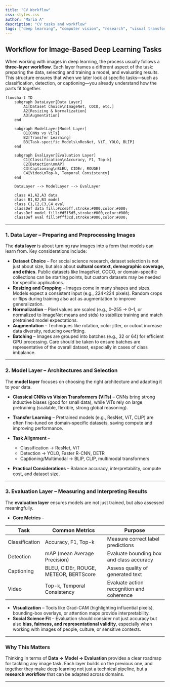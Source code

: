```yaml
---
title: "CV Workflow"
css: styles.css
author: "Maria A"
description: "CV tasks and workflow"
tags: ["deep learning", "computer vision", "research", "visual transformers"]
---
```


## Workflow for Image-Based Deep Learning Tasks

When working with images in deep learning, the process usually follows a **three-layer workflow**. Each layer frames a different aspect of the task: preparing the data, selecting and training a model, and evaluating results. This structure ensures that when we later look at specific tasks—such as classification, detection, or captioning—you already understand how the parts fit together.

```mermaid
flowchart TD
    subgraph DataLayer[Data Layer]
        A1[Dataset Choice\nImageNet, COCO, etc.]
        A2[Resizing & Normalization]
        A3[Augmentation]
    end

    subgraph ModelLayer[Model Layer]
        B1[CNNs vs ViTs]
        B2[Transfer Learning]
        B3[Task-specific Models\nResNet, ViT, YOLO, BLIP]
    end

    subgraph EvalLayer[Evaluation Layer]
        C1[Classification\nAccuracy, F1, Top-k]
        C2[Detection\nmAP]
        C3[Captioning\nBLEU, CIDEr, ROUGE]
        C4[Video\nTop-k, Temporal Consistency]
    end

    DataLayer --> ModelLayer --> EvalLayer

    class A1,A2,A3 data
    class B1,B2,B3 model
    class C1,C2,C3,C4 eval
    classDef data fill:#cce5ff,stroke:#000,color:#000;
    classDef model fill:#d5f5d5,stroke:#000,color:#000;
    classDef eval fill:#fff3cd,stroke:#000,color:#000;
```


---

### 1. Data Layer – Preparing and Preprocessing Images

The **data layer** is about turning raw images into a form that models can learn from. Key considerations include:

* **Dataset Choice** – For social science research, dataset selection is not just about size, but also about **cultural context, demographic coverage, and ethics**. Public datasets like ImageNet, COCO, or domain-specific collections can be starting points, but custom datasets may be needed for specific applications.
* **Resizing and Cropping** – Images come in many shapes and sizes. Models expect a consistent input (e.g., 224×224 pixels). Random crops or flips during training also act as augmentation to improve generalization. 
* **Normalization** – Pixel values are scaled (e.g., 0–255 → 0–1, or normalized to ImageNet means and stds) to stabilize training and match pretrained model expectations. 
* **Augmentation** – Techniques like rotation, color jitter, or cutout increase data diversity, reducing overfitting. 
* **Batching** – Images are grouped into batches (e.g., 32 or 64) for efficient GPU processing. Care should be taken to ensure batches are representative of the overall dataset, especially in cases of class imbalance.

---

### 2. Model Layer – Architectures and Selection

The **model layer** focuses on choosing the right architecture and adapting it to your data.

* **Classical CNNs vs Vision Transformers (ViTs)** – CNNs bring strong inductive biases (good for small data), while ViTs rely on large pretraining (scalable, flexible, strong global reasoning).

* **Transfer Learning** – Pretrained models (e.g., ResNet, ViT, CLIP) are often fine-tuned on domain-specific datasets, saving compute and improving performance.

* **Task Alignment** –

  * Classification → ResNet, ViT
  * Detection → YOLO, Faster R-CNN, DETR
  * Captioning/Multimodal → BLIP, CLIP, multimodal transformers
* **Practical Considerations** – Balance accuracy, interpretability, compute cost, and dataset size.

---

### 3. Evaluation Layer – Measuring and Interpreting Results

The **evaluation layer** ensures models are not just trained, but also assessed meaningfully.

* **Core Metrics** –

| Task            | Common Metrics                          | Purpose                                      |
|-----------------|-----------------------------------------|----------------------------------------------|
| Classification  | Accuracy, F1, Top-k                    | Measure correct label predictions            |
| Detection       | mAP (mean Average Precision)           | Evaluate bounding box and class accuracy   |
| Captioning      | BLEU, CIDEr, ROUGE, METEOR, BERTScore | Assess quality of generated text            |
| Video           | Top-k, Temporal Consistency                     | Evaluate action recognition and coherence   |


* **Visualization** – Tools like Grad-CAM (highlighting influential pixels), bounding-box overlays, or attention maps provide interpretability.
* **Social Science Fit** – Evaluation should consider not just accuracy but also **bias, fairness, and representational validity**, especially when working with images of people, culture, or sensitive contexts.

---

### Why This Matters

Thinking in terms of **Data → Model → Evaluation** provides a clear roadmap for tackling any image task. Each layer builds on the previous one, and together they make deep learning not just a technical pipeline, but a **research workflow** that can be adapted across domains.

---
